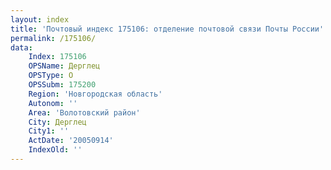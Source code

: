 ```yaml
---
layout: index
title: 'Почтовый индекс 175106: отделение почтовой связи Почты России'
permalink: /175106/
data:
    Index: 175106
    OPSName: Дерглец
    OPSType: О
    OPSSubm: 175200
    Region: 'Новгородская область'
    Autonom: ''
    Area: 'Волотовский район'
    City: Дерглец
    City1: ''
    ActDate: '20050914'
    IndexOld: ''
---
```

